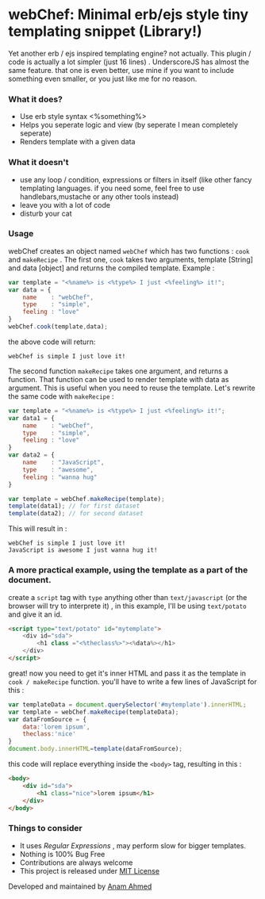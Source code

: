# webChef: Minimal erb/ejs style tiny templating snippet (Library!)

Yet another erb / ejs inspired templating engine? not actually. This plugin / code is actually a lot simpler (just 16 lines) . UnderscoreJS has almost the same feature. that one is even better, use mine if you want to include something even smaller, or you just like me for no reason.

### What it does?

* Use erb style syntax <%something%>
* Helps you seperate logic and view (by seperate I mean completely seperate)
* Renders template with a given data


### What it doesn't

* use any loop / condition, expressions or filters in itself (like other fancy templating languages. if you need some, feel free to use handlebars,mustache or any other tools instead)
* leave you with a lot of code
* disturb your cat

### Usage

webChef creates an object named `webChef` which has two functions : `cook` and `makeRecipe` . The first one, `cook` takes two arguments, template [String] and data [object] and returns the compiled template. Example :

```js
var template = "<%name%> is <%type%> I just <%feeling%> it!";
var data = {
	name    : "webChef",
	type    : "simple",
	feeling : "love"
}
webChef.cook(template,data);
```

the above code will return:

```
webChef is simple I just love it!
```

The second function `makeRecipe` takes one argument, and returns a function. That function can be used to render template with data as argument. This is useful when you need to reuse the template. Let's rewrite the same code with `makeRecipe` :

```js
var template = "<%name%> is <%type%> I just <%feeling%> it!";
var data1 = {
	name    : "webChef",
	type    : "simple",
	feeling : "love"
}
var data2 = {
	name    : "JavaScript",
	type    : "awesome",
	feeling : "wanna hug"
}

var template = webChef.makeRecipe(template);
template(data1); // for first dataset
template(data2); // for second dataset
```

This will result in :
```
webChef is simple I just love it!
JavaScript is awesome I just wanna hug it!
```

### A more practical example, using the template as a part of the document.

create a `script` tag with `type` anything other than `text/javascript` (or the browser will try to interprete it) , in this example, I'll be using `text/potato` and give it an id.

```html
<script type="text/potato" id="mytemplate">
	<div id="sda">
		<h1 class ="<%theclass%>"><%data%></h1>
	</div>
</script>
```

great! now you need to get it's inner HTML and pass it as the template in `cook / makeRecipe` function. you'll have to write a few lines of JavaScript for this :

```js
var templateData = document.querySelector('#mytemplate').innerHTML;
var template = webChef.makeRecipe(templateData);
var dataFromSource = {
	data:'lorem ipsum',
	theclass:'nice'
}
document.body.innerHTML=template(dataFromSource);
```

this code will replace everything inside the `<body>` tag, resulting in this :

```html
<body>
	<div id="sda">
		<h1 class="nice">lorem ipsum</h1>
	</div>
</body>
```

### Things to consider

* It uses *Regular Expressions* , may perform slow for bigger templates.
* Nothing is 100% Bug Free
* Contributions are always welcome
* This project is released under [MIT License](http://opensource.org/licenses/MIT)

Developed and maintained by [Anam Ahmed](http://anam.co)
